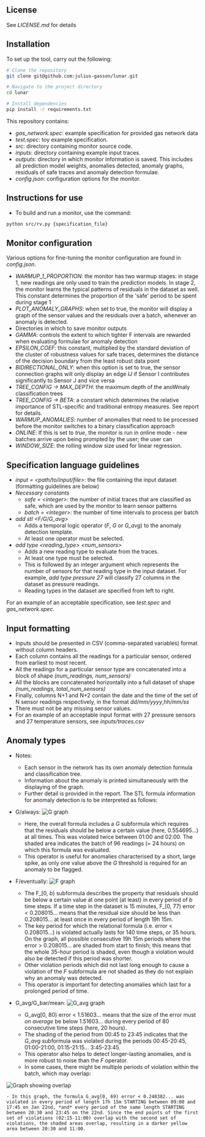 ## License

See *LICENSE.md* for details

## Installation

To set up the tool, carry out the following:

```bash
# Clone the repository
git clone git@github.com:julius-gasson/lunar.git

# Navigate to the project directory
cd lunar

# Install dependencies
pip install -r requirements.txt
```


This repository contains:
- *gas_network.spec*: example specification for provided gas network data
- *test.spec*: toy example specification.
- *src*: directory containing monitor source code.
- *inputs*: directory containing example input traces.
- *outputs*: directory in which monitor information is saved. This includes all prediction model weights, anomalies detected, anomaly graphs, residuals of safe traces and anomaly detection formulae.
- *config.json*: configuration options for the monitor.
## Instructions for use
- To build and run a monitor, use the command:
```bash
python src/rv.py {specification_file}
```

## Monitor configuration

Various options for fine-tuning the monitor configuration are found in *config.json*.
- *WARMUP_1_PROPORTION*: the monitor has two warmup stages: in stage 1, new readings are only used to train the prediction models. In stage 2, the monitor learns the typical patterns of residuals in the dataset as well. This constant determines the proportion of the 'safe' period to be spent during stage 1
- *PLOT_ANOMALY_GRAPHS*: when set to true, the monitor will display a graph of the sensor values and the residuals over a batch, whenever an anomaly is detected.
- Directories in which to save monitor outputs
- *GAMMA*: controls the extent to which tighter F intervals are rewarded when evaluating formulae for anomaly detection
- *EPSILON_COEF*: this constant, multiplied by the standard deviation of the cluster of robustness values for safe traces, determines the distance of the decision boundary from the least robust data point
- *BIDIRECTIONAL_ONLY*: when this option is set to true, the sensor connection graphs will only display an edge *IJ* if Sensor I contributes significantly to Sensor J and vice versa
- *TREE_CONFIG -> MAX_DEPTH*: the maximum depth of the anoWmaly classification trees
- *TREE_CONFIG -> BETA*: a constant which determines the relative importance of STL-specific and traditional entropy measures. See report for details.
- *WARMUP_ANOMALIES*: number of anomalies that need to be processed before the monitor switches to a binary classification approach
- *ONLINE*: If this is set to *true*, the monitor is run in online mode - new batches arrive upon being prompted by the user; the user can 
- *WINDOW_SIZE*: the rolling window size used for linear regression.

## Specification language guidelines
- *input = \<path/to/input/file\>*: the file containing the input dataset (formatting guidelines are below)
- *Necessary constants*
    - *safe = \<integer\>*: the number of initial traces that are classified as safe, which are used by the monitor to learn sensor patterns
    - *batch = \<integer\>*: the number of time intervals to process per batch
- *add stl \<F/G/G_avg\>*
    - Adds a temporal logic operator (*F*, *G* or *G_avg*) to the anomaly detection template.
    - At least one operator must be selected.
- *add type \<reading_type\> \<num_sensors\>*
    - Adds a new reading type to evaluate from the traces.
    - At least one type must be selected.
    - This is followed by an integer argument which represents the number of sensors for that reading type in the input dataset. For example, *add type pressure 27* will classify 27 columns in the dataset as pressure readings.
    - Reading types in the dataset are specified from left to right.

For an example of an acceptable specification, see *test.spec* and *gas_network.spec*.
## Input formatting
- Inputs should be presented in CSV (comma-separated variables) format without column headers.
- Each column contains all the readings for a particular sensor, ordered from earliest to most recent.
- All the readings for a particular sensor type are concatenated into a block of shape *(num_readings, num_sensors)*
- All the blocks are concatenated horizontally into a full dataset of shape *(num_readings, total_num_sensors)*
- Finally, columns N+1 and N+2 contain the date and the time of the set of N sensor readings respectively, in the format *dd/mm/yyyy*,*hh/mm/ss*
- There must not be any missing sensor values.
- For an example of an acceptable input format with 27 pressure sensors and 27 temperature sensors, see *inputs/traces.csv*

## Anomaly types
- Notes:
    - Each sensor in the network has its own anomaly detection formula and classification tree.
    - Information about the anomaly is printed simultaneously with the displaying of the graph.
    - Further detail is provided in the report.
The STL formula information for anomaly detection is to be interpreted as follows:
-  G/always:
![G graph](./examples/g.png)
    - Here, the overall formula includes a *G* subformula which requires that the residuals should be below a certain value (here, 0.554695...) at all times. This was violated twice between 01:00 and 02:00. The shaded area indicates the batch of 96 readings (= 24 hours) on which this formula was evaluated. 
    - This operator is useful for anomalies characterised by a short, large spike, as only one value above the *G* threshold is required for an anomaly to be flagged.

- F/eventually:
![F graph](./examples/f.png)
    - The F_[0, *b*) subformula describes the property that residuals should be below a certain value at one point (at least) in every period of *b* time steps. If a time step in the dataset is 15 minutes, F_[0, 77) error < 0.208015... means that the residual size should be less than 0.208015... at least once in every period of length 19h 15m.
    - The key period for which the relational formula (i.e. error < 0.208015...) is violated actually lasts for 140 time steps, or 35 hours. On the graph, all possible consecutive 19h 15m periods where the error > 0.208015... are shaded from start to finish; this means that the whole 35-hour period is shaded, even though a violation would also be detected if this period was shorter.
    - Other violation periods which did not last long enough to cause a violation of the *F* subformula are not shaded as they do not explain why an anomaly was detected.
    - This operator is important for detecting anomalies which last for a prolonged period of time.

- G_avg/G_bar/mean:
![G_avg graph](./examples/g_avg.png)
    - G_avg[0, 80) error < 1.51603... means that the size of the error must *on average* be below 1.51603... during every period of 80 consecutive time steps (here, 20 hours). 
    - The shading of the period from 00:45 to 23:45 indicates that the *G_avg* subformula was violated during the periods 00:45-20:45, 01:00-21:00, 01:15-21:15... 3:45-23:45. 
    - This operator also helps to detect longer-lasting anomalies, and is more robust to noise than the *F* operator.
    - In some cases, there might be multiple periods of violation within the batch, which may overlap:

![Graph showing overlap](./examples/overlap.png)

    - In this graph, the formula G_avg[0, 69) error < 0.248382... was violated in every period of length 17h 15m STARTING between 09:00 and 17:45 on Jan 22nd, *and* every period of the same length STARTING between 20:30 and 23:45 on the 22nd. Since the end points of the first set of violations (02:15-11:00) overlap with the second set of violations, the shaded areas overlap, resulting in a darker yellow area between 20:30 and 11:00.


